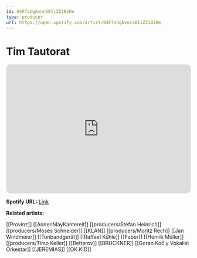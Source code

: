 ```yaml
---
id: 04F7sUgAvncSBIiZZ1B1Re
type: producer
url: https://open.spotify.com/artist/04F7sUgAvncSBIiZZ1B1Re
---
```

# Tim Tautorat

<iframe style="border-radius:12px" src="https://open.spotify.com/embed/artist/04F7sUgAvncSBIiZZ1B1Re" width="100%" height="352" frameBorder="0" allowfullscreen="" allow="autoplay; clipboard-write; encrypted-media; fullscreen; picture-in-picture" loading="lazy"></iframe>

**Spotify URL:** [Link](https://open.spotify.com/artist/04F7sUgAvncSBIiZZ1B1Re)

**Related artists:**

[[Provinz]]
[[AnnenMayKantereit]]
[[producers/Stefan Heinrich]]
[[producers/Moses Schneider]]
[[KLAN]]
[[producers/Moritz Rech]]
[[Jan Windmeier]]
[[Tonbandgerät]]
[[Raffael Kühle]]
[[Faber]]
[[Henrik Müller]]
[[producers/Timo Keller]]
[[Betterov]]
[[BRUCKNER]]
[[Goran Koč y Vokalist Orkestar]]
[[JEREMIAS]]
[[OK KID]]
